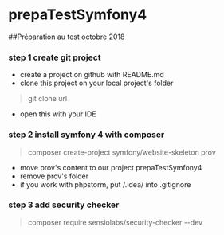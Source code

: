 # prepaTestSymfony4
##Préparation au test octobre 2018
### step 1 create git project
- create a project on github with README.md
- clone this project on your local project's folder
> git clone url
- open this with your IDE
### step 2 install symfony 4 with composer
> composer create-project symfony/website-skeleton prov 
- move prov's content to our project prepaTestSymfony4
- remove prov's folder
- if you work with phpstorm, put /.idea/ into .gitignore
### step 3 add security checker
> composer require sensiolabs/security-checker --dev
